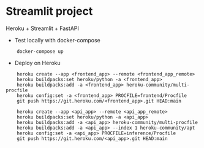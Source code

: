 # Streamlit project

Heroku + Streamlit + FastAPI

- Test locally with docker-compose
```
	docker-compose up
```

- Deploy on Heroku
```
	heroku create --app <frontend_app> --remote <frontend_app_remote>
	heroku buildpacks:set heroku/python -a <frontend_app>
	heroku buildpacks:add -a <frontend_app> heroku-community/multi-procfile
	heroku config:set -a <frontend_app> PROCFILE=frontend/Procfile
	git push https://git.heroku.com/<frontend_app>.git HEAD:main
```
```
	heroku create --app <api_app> --remote <api_app_remote>
	heroku buildpacks:set heroku/python -a <api_app>
	heroku buildpacks:add -a <api_app> heroku-community/multi-procfile
	heroku buildpacks:add -a <api_app> --index 1 heroku-community/apt
	heroku config:set -a <api_app> PROCFILE=inference/Procfile
	git push https://git.heroku.com/<api_app>.git HEAD:main
```

